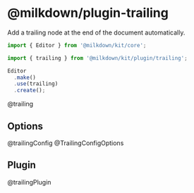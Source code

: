 # @milkdown/plugin-trailing

Add a trailing node at the end of the document automatically.

```typescript
import { Editor } from '@milkdown/kit/core';

import { trailing } from '@milkdown/kit/plugin/trailing';

Editor
  .make()
  .use(trailing)
  .create();
```

@trailing

## Options

@trailingConfig
@TrailingConfigOptions

## Plugin

@trailingPlugin
